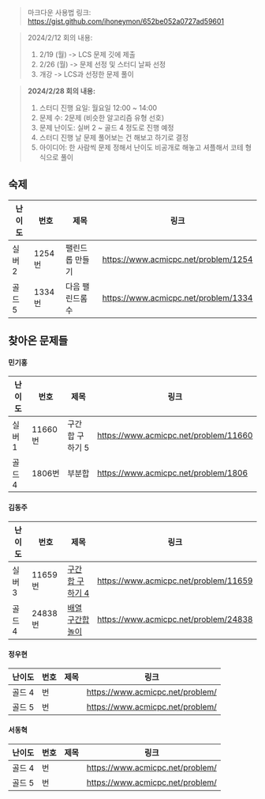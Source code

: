 > 마크다운 사용법 링크: https://gist.github.com/ihoneymon/652be052a0727ad59601

> 2024/2/12 회의 내용:
> 1. 2/19 (월) -> LCS 문제 깃에 제출
> 2. 2/26 (월) -> 문제 선정 및 스터디 날짜 선정
> 3. 개강 -> LCS과 선정한 문제 풀이

> **2024/2/28 회의 내용:**
> 1. 스터디 진행 요일: 월요일 12:00 ~ 14:00
> 2. 문제 수: 2문제 (비슷한 알고리즘 유형 선호)
> 3. 문제 난이도: 실버 2 ~ 골드 4 정도로 진행 예정
> 4. 스터디 진행 날 문제 풀어보는 건 해보고 하기로 결정
> 5. 아이디어: 한 사람씩 문제 정해서 난이도 비공개로 해놓고 셔플해서 코테 형식으로 풀이

## 숙제
|난이도|번호|제목|링크|
|-|-|-|-|
|실버 2|1254번|팰린드롭 만들기|https://www.acmicpc.net/problem/1254|
|골드 5|1334번|다음 팰린드롬 수|https://www.acmicpc.net/problem/1334|

## 찾아온 문제들
#### 민기홍
|난이도|번호|제목|링크|
|-----|-----|---------------------|----------------------------------------|
|실버 1|11660번|구간 합 구하기 5|https://www.acmicpc.net/problem/11660|
|골드 4|1806번|부분합|https://www.acmicpc.net/problem/1806|

#### 김동주
|난이도|번호|제목|링크|
|-----|-----|---------------------|----------------------------------------|
|실버 3|11659번|[구간 합 구하기 4](https://www.acmicpc.net/problem/11659)|https://www.acmicpc.net/problem/11659|
|골드 4|24838번|[배열 구간합 놀이](https://www.acmicpc.net/problem/24838)|https://www.acmicpc.net/problem/24838|

#### 정우현
|난이도|번호|제목|링크|
|-----|-----|---------------------|----------------------------------------|
|골드 4|번||https://www.acmicpc.net/problem/|
|골드 5|번||https://www.acmicpc.net/problem/|

#### 서동혁
|난이도|번호|제목|링크|
|-----|-----|---------------------|----------------------------------------|
|골드 4|번||https://www.acmicpc.net/problem/|
|골드 5|번||https://www.acmicpc.net/problem/|
